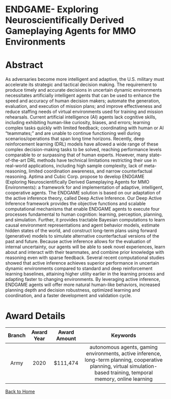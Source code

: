 
ENDGAME- Exploring Neuroscientifically Derived Gameplaying Agents for MMO Environments
======================================================================================

# Abstract


As adversaries become more intelligent and adaptive, the U.S. military must accelerate its strategic and tactical decision making. The requirement to produce timely and accurate decisions in uncertain dynamic environments necessitates artificially intelligent agents that can be used to enhance the speed and accuracy of human decision makers; automate the generation, evaluation, and execution of mission plans; and improve effectiveness and reduce staffing needs of virtual environments used for training and mission rehearsals. Current artificial intelligence (AI) agents lack cognitive skills, including exhibiting human-like curiosity, biases, and errors; learning complex tasks quickly with limited feedback; coordinating with human or AI “teammates;” and are unable to continue functioning well during scenarios/operations that span long time horizons. Recently, deep reinforcement learning (DRL) models have allowed a wide range of these complex decision-making tasks to be solved, reaching performance levels comparable to or surpassing that of human experts. However, many state-of-the-art DRL methods have technical limitations restricting their use in real-world applications, including high sample complexity, lack of meta-reasoning, limited coordination awareness, and narrow counterfactual reasoning. Aptima and Cubic Corp. propose to develop ENDGAME (Exploring Neuroscientifically Derived Gameplaying Agents for MMO Environments): a framework for and implementation of adaptive, intelligent, cooperative agents. The ENDGAME solution is based on our adaptation of the active inference theory, called Deep Active Inference. Our Deep Active Inference framework provides the objective functions and scalable computational mechanisms that enable ENDGAME agents to execute four processes fundamental to human cognition: learning, perception, planning, and simulation. Further, it provides tractable Bayesian computations to learn causal environment representations and agent behavior models, estimate hidden states of the world, and construct long-term plans using forward (generative) models to simulate alternative counterfactual versions of the past and future. Because active inference allows for the evaluation of internal uncertainty, our agents will be able to seek novel experiences, learn about and interact with their teammates, and combine prior knowledge with reasoning even with sparse feedback. Several recent computational studies showed that active inference achieves superior performance in uncertain dynamic environments compared to standard and deep reinforcement learning baselines, attaining higher utility earlier in the learning process and adapting faster to changing environments. By leveraging active inference, ENDGAME agents will offer more natural human-like behaviors, increased planning depth and decision robustness, optimized learning and coordination, and a faster development and validation cycle.  

# Award Details

|Branch|Award Year|Award Amount|Keywords|
| :---: | :---: | :---: | :---: |
|Army|2020|$111,474|autonomous agents, gaming environments, active inference, long-term planning, cooperative planning, virtual simulation-based training, temporal memory, online learning|
  
  


[Back to Home](https://github.com/chrischow/dod_sbir_awards#1074)
